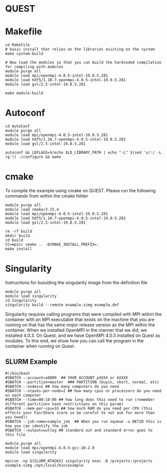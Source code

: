 # QUEST

# Makefile
```
cd Makefile
# basic install that relies on the libraries existing on the system
make system-build

# Now load the modules so that you can build the hardcoded compilation for compiling with modules
module purge all
module load mpi/openmpi-4.0.5-intel-19.0.5.281
module load hdf5/1.10.7-openmpi-4.0.5-intel-19.0.5.281
module load gsl/2.5-intel-19.0.5.281

make module-build
```

# Autoconf
```
cd AutoConf
module purge all
module load mpi/openmpi-4.0.5-intel-19.0.5.281
module load hdf5/1.10.7-openmpi-4.0.5-intel-19.0.5.281
module load gsl/2.5-intel-19.0.5.281

autoconf && LDFLAGS=$(echo $LD_LIBRARY_PATH | echo "-L" $(sed 's/:/ -L /g')) ./configure && make
```

# cmake
To compile the example using cmake on QUEST. Please run the following commands from within the cmake folder

```
module purge all
module load cmake/3.15.4 
module load mpi/openmpi-4.0.5-intel-19.0.5.281 
module load hdf5/1.10.7-openmpi-4.0.5-intel-19.0.5.281 
module load gsl/2.5-intel-19.0.5.281

rm -rf build
mkdir build
cd build
CC=mpicc cmake .. -DCMAKE_INSTALL_PREFIX=.
make install
```

# Singularity
Instructions for buiulding the singularity image from the definition file

```
module purge all
module load singularity
cd Singularity
singularity build --remote example.simg example.def
```
Singularity requires calling programs that were compiled with MPI within the container with an MPI executable that exists on the machine
that you are running on that has the same *major* release version as the MPI within the container. When we installed OpenMPI in the manner that we did, we installed 4.0.3. On Quest, and we have OpenMPI 4.0.5 installed on Quest as modules. To this end, we show how you can call the program in the container when running on Quest.

## SLURM Example
```
#!/bin/bash
#SBATCH --account=a9009  ## YOUR ACCOUNT pXXXX or bXXXX
#SBATCH --partition=master  ### PARTITION (buyin, short, normal, etc)
#SBATCH --nodes=2 ## how many computers do you need
#SBATCH --ntasks-per-node=2 ## how many cpus or processors do you need on each computer
#SBATCH --time=00:10:00 ## how long does this need to run (remember different partitions have restrictions on this param)
#SBATCH --mem-per-cpu=1G ## how much RAM do you need per CPU (this effects your FairShare score so be careful to not ask for more than you need))
#SBATCH --job-name=sample_job  ## When you run squeue -u NETID this is how you can identify the job
#SBATCH --output=outlog ## standard out and standard error goes to this file

module purge all
module load mpi/openmpi-4.0.5-gcc-10.2.0 
module load singularity

mpirun -np ${SLURM_NTASKS} singularity exec -B /projects:/projects example.simg /opt/local/bin/example
```

